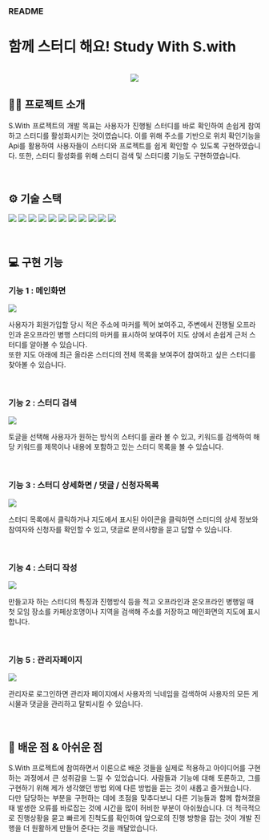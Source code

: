 ### README

# 함께 스터디 해요! Study With S.with

<p align="center">
  <br>
  <img src="./img/main after login.PNG">
  <br>
</p>

## 👨‍🏫 프로젝트 소개

<p align="justify">
 S.With 프로젝트의 개발 목표는 사용자가 진행될 스터디를 바로 확인하여 손쉽게 참여하고 스터디를 활성화시키는 것이였습니다. 이를 위해 주소를 기반으로 위치 확인기능을 Api를 활용하여 사용자들이 스터디와 프로젝트를 쉽게 확인할 수 있도록 구현하였습니다. 또한, 스터디 활성화를 위해 스터디 검색 및 스터디룸 기능도 구현하였습니다.
</p>

<br>

## ⚙️ 기술 스택

<p><img src= "https://img.shields.io/badge/Java-ED8B00?style=for-the-badge&logo=openjdk&logoColor=white">
<img src="https://img.shields.io/badge/MyBatis-09B6A2?style=for-the-badge&logo=MyBatis&logoColor=white">
<img src="https://img.shields.io/badge/Javascript-F7DF1E?style=for-the-badge&logo=javascript&logoColor=black">
<img src="https://img.shields.io/badge/Bootstrap-7952B3?style=for-the-badge&logo=bootstrap&logoColor=white">
<img src="https://img.shields.io/badge/React-61DAFB?style=for-the-badge&logo=React&logoColor=white">
<img src="https://img.shields.io/badge/Oracle-F80000?style=for-the-badge&logo=oracle&logoColor=white">  
<img src="https://img.shields.io/badge/Spring-6DB33F?style=for-the-badge&logo=spring&logoColor=white">
<img src="https://img.shields.io/badge/Apache Tomcat-F8DC75?style=for-the-badge&logo=apachetomcat&logoColor=black">
<img src="https://img.shields.io/badge/Eclipse IDE-2C2255?style=for-the-badge&logo=eclipseide&logoColor=white">
<img src="https://img.shields.io/badge/Slack-4A154B?style=for-the-badge&logo=Slack&logoColor=white"> 
<img src="https://img.shields.io/badge/github-181717?style=for-the-badge&logo=github&logoColor=white"></p>

<br>

## 💻 구현 기능

### 기능 1 : 메인화면

<img src="./img/main after login.PNG"><br>

<p>사용자가 회원가입할 당시 적은 주소에 마커를 찍어 보여주고, 주변에서 진행될 오프라인과 온오프라인 병행 스터디의 마커를 표시하여 보여주어 지도 상에서 손쉽게 근처 스터디를 알아볼 수 있습니다.<br/>
또한 지도 아래에 최근 올라온 스터디의 전체 목록을 보여주어 참여하고 싶은 스터디를 찾아볼 수 있습니다.</p><br/>

### 기능 2 : 스터디 검색

<strong><img src="./img/main search.PNG"></strong><br/>

<p>토글을 선택해 사용자가 원하는 방식의 스터디를 골라 볼 수 있고, 키워드를 검색하여 해당 키워드를 제목이나 내용에 포함하고 있는 스터디 목록을 볼 수 있습니다.</p><br/>

### 기능 3 : 스터디 상세화면 / 댓글 / 신청자목록

<strong><img src="./img/study detail.PNG"></strong><br/>

<p>스터디 목록에서 클릭하거나 지도에서 표시된 아이콘을 클릭하면 스터디의 상세 정보와 참여자와 신청자를 확인할 수 있고, 댓글로 문의사항을 묻고 답할 수 있습니다.</p></br>

### 기능 4 : 스터디 작성

<strong><img src="./img/create full.PNG"></strong><br>

<p>만들고자 하는 스터디의 특징과 진행방식 등을 적고 오프라인과 온오프라인 병행일 때 첫 모임 장소를 카페상호명이나 지역을 검색해 주소를 저장하고 메인화면의 지도에 표시합니다.</p><br/>

### 기능 5 : 관리자페이지

<strong><img src="./img/admin page.PNG"></strong><br>

<p>관리자로 로그인하면 관리자 페이지에서 사용자의 닉네임을 검색하여 사용자의 모든 게시물과 댓글을 관리하고 탈퇴시킬 수 있습니다.</p><br/>

## 📌 배운 점 & 아쉬운 점

<p align="justify">
 S.With 프로젝트에 참여하면서 이론으로 배운 것들을 실제로 적용하고 아이디어를 구현하는 과정에서 큰 성취감을 느낄 수 있었습니다. 사람들과 기능에 대해 토론하고, 그를 구현하기 위해 제가 생각했던 방법 외에 다른 방법을 듣는 것이 새롭고 즐거웠습니다.
 <br/>다만 담당하는 부분을 구현하는 데에 초점을 맞추다보니 다른 기능들과 함께 합쳐졌을 때 발생한 오류를 바로잡는 것에 시간을 많이 허비한 부분이 아쉬웠습니다. 더 적극적으로 진행상황을 묻고 빠르게 진척도를 확인하여 앞으로의 진행 방향을 잡는 것이 개발 진행을 더 원활하게 만들어 준다는 것을 깨달았습니다. 
</p>

<br>
